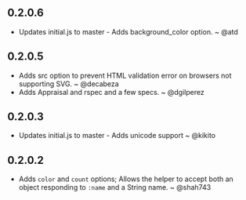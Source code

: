 ## 0.2.0.6

* Updates initial.js to master - Adds background_color option. ~ @atd

## 0.2.0.5

* Adds src option to prevent HTML validation error on browsers not supporting SVG. ~ @decabeza
* Adds Appraisal and rspec and a few specs. ~ @dgilperez

## 0.2.0.3

* Updates initial.js to master - Adds unicode support ~ @kikito

## 0.2.0.2

* Adds `color` and `count` options; Allows the helper to accept both an object responding to `:name` and a String name. ~ @shah743
